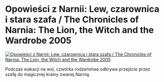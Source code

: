 Opowieści z Narnii: Lew, czarownica i stara szafa / The Chronicles of Narnia: The Lion, the Witch and the Wardrobe 2005 
=============
[![Opowieści z Narnii: Lew, czarownica i stara szafa / The Chronicles of Narnia: The Lion, the Witch and the Wardrobe 2005 ](http://vidos.pl/images/player.gif)](http://vidos.pl/opowiesci-z-narnii-lew-czarownica-i-stara-szafa-the-chronicles-of-narnia-the-lion-the-witch-and-the-wardrobe-2005)

 Podczas wakacji na wsi, czwórka rodzeństwa odkrywa przejście przez szafę do magicznej krainy zwanej Narnią.
